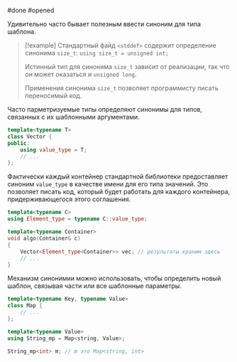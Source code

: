 #done #opened

Удивительно часто бывает полезным ввести синоним для типа шаблона.
>[!example]
>Стандартный файд `<stddef>` содержит определение синонима `size_t`:
>`using size_t = unsigned int;`
>
>Истинный тип для синонима `size_t` зависит от реализации, так что он может оказаться и `unsigned long`.
>
>Применения синонима `size_t` позволяет программисту писать переносимый код.

Часто парметризуемые типы определяют синонимы для типов, связанных с их шаблонными аргументами.
```cpp
template<typename T>
class Vector {
public:
	using value_type = T;
	// ...
};
```
Фактически каждый контейнер стандартной библиотеки предоставляет синоним `value_type` в качестве имени для его типа значений. Это позволяет писать код, который будет работать для каждого контейнера, придерживающегося этого соглашения.
```cpp
template<typename C>
using Element_type = typename C::value_type;

template<typename Container>
void algo(Container& c)
{
	Vector<Element_type<Container>> vec; // результаты храним здесь
	// ...
}
```
Механизм синонимии можно использовать, чтобы определить новый шаблон, связывая части или все шаблонные параметры.
```cpp
template<typename Key, typename Value>
class Map {
	// ...
};

template<typename Value>
using String_mp = Map<string, Value>;

String_mp<int> m; // m это Map<string, int>
```